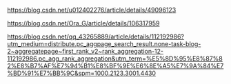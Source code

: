 https://blog.csdn.net/u012402276/article/details/49096123

https://blog.csdn.net/Ora_G/article/details/106317959

https://blog.csdn.net/qq_43265889/article/details/112192986?utm_medium=distribute.pc_aggpage_search_result.none-task-blog-2~aggregatepage~first_rank_v2~rank_aggregation-12-112192986.pc_agg_rank_aggregation&utm_term=%E5%8D%95%E8%87%82%E8%B7%AF%E7%94%B1%E8%BF%9E%E6%8E%A5%E7%9A%84%E7%BD%91%E7%BB%9C&spm=1000.2123.3001.4430
